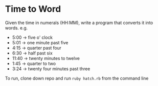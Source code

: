 # Time to Word

Given the time in numerals (HH:MM), write a program that converts it into words.
e.g.

* 5:00  -> five o' clock
* 5:01  -> one minute past five
* 4:15  -> quarter past four
* 6:30  -> half past six
* 11:40 -> twenty minutes to twelve
* 1:45  -> quarter to two
* 3:24  -> twenty four minutes past three


To run, clone down repo and run `ruby hatch.rb` from the command line
